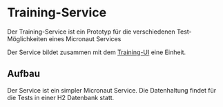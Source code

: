 # Training-Service

Der Training-Service ist ein Prototyp für die verschiedenen Test-Möglichkeiten eines Micronaut Services

Der Service bildet zusammen mit dem [Training-UI](https://github.com/frudisch/training-ui) eine Einheit.

## Aufbau

Der Service ist ein simpler Micronaut Service. Die Datenhaltung findet für die Tests in einer H2 Datenbank statt.
